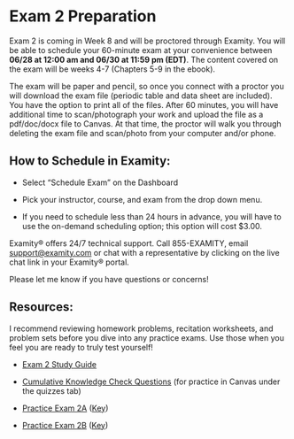 # Exam 2 Preparation

Exam 2 is coming in Week 8 and will be proctored through Examity.  You will be able to schedule your 60-minute exam at your convenience between **06/28 at 12:00 am and 06/30 at 11:59 pm (EDT)**.  The content covered on the exam will be weeks 4-7 (Chapters 5-9 in the ebook).     

The exam will be paper and pencil, so once you connect with a proctor you will download the exam file (periodic table and data sheet are included).  You have the option to print all of the files. After 60 minutes, you will have additional time to scan/photograph your work and upload the file as a pdf/doc/docx file to Canvas.  At that time, the proctor will walk you through deleting the exam file and scan/photo from your computer and/or phone.

## How to Schedule in Examity:

* Select “Schedule Exam” on the Dashboard

* Pick your instructor, course, and exam from the drop down menu.

* If you need to schedule less than 24 hours in advance, you will have to use the on-demand scheduling option; this option will cost $3.00.


Examity® offers 24/7 technical support.   Call 855-EXAMITY, email support@examity.com or chat with a representative by clicking on the live chat link in your Examity® portal.

Please let me know if you have questions or concerns!


## Resources:
I recommend reviewing homework problems, recitation worksheets, and problem sets before you dive into any practice exams.  Use those when you feel you are ready to truly test yourself!

* [Exam 2 Study Guide](https://media.ed.science.psu.edu/sites/media/ed/files/documents/exam_2_study_guide_f17.pdf)

* [Cumulative Knowledge Check Questions](https://psu.instructure.com/courses/1924663/quizzes/3367072) (for practice in Canvas under the quizzes tab)

* [Practice Exam 2A](https://media.ed.science.psu.edu/sites/media/ed/files/documents/chem_110_practice_exam_2_wc.pdf) ([Key](https://media.ed.science.psu.edu/sites/media/ed/files/documents/chem_110_practice_exam_2_wc_key_0.pdf))

* [Practice Exam 2B](https://media.ed.science.psu.edu/sites/media/ed/files/documents/chem_110_practice_exam_2b.pdf) ([Key](https://media.ed.science.psu.edu/sites/media/ed/files/documents/chem_110_practice_exam_2b_key.pdf))

<houck-math> </houck-math>